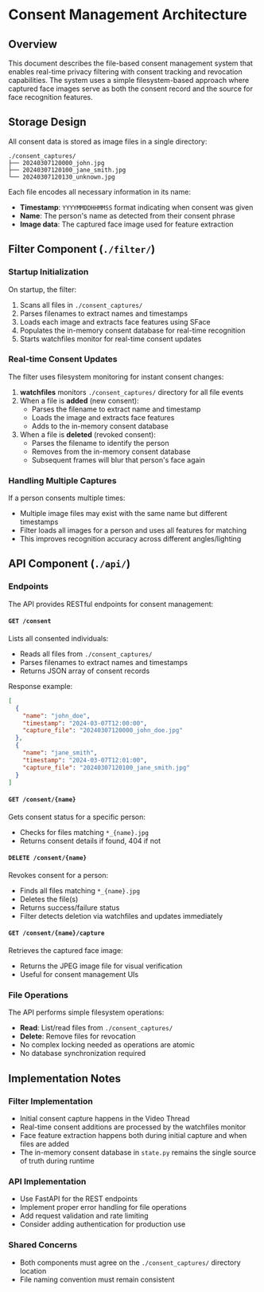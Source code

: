 # Consent Management Architecture

## Overview

This document describes the file-based consent management system that enables real-time privacy filtering with consent tracking and revocation capabilities. The system uses a simple filesystem-based approach where captured face images serve as both the consent record and the source for face recognition features.

## Storage Design

All consent data is stored as image files in a single directory:

```
./consent_captures/
├── 20240307120000_john.jpg
├── 20240307120100_jane_smith.jpg
└── 20240307120130_unknown.jpg
```

Each file encodes all necessary information in its name:
- **Timestamp**: `YYYYMMDDHHMMSS` format indicating when consent was given
- **Name**: The person's name as detected from their consent phrase
- **Image data**: The captured face image used for feature extraction

## Filter Component (`./filter/`)

### Startup Initialization

On startup, the filter:
1. Scans all files in `./consent_captures/`
2. Parses filenames to extract names and timestamps
3. Loads each image and extracts face features using SFace
4. Populates the in-memory consent database for real-time recognition
5. Starts watchfiles monitor for real-time consent updates

### Real-time Consent Updates

The filter uses filesystem monitoring for instant consent changes:
1. **watchfiles** monitors `./consent_captures/` directory for all file events
2. When a file is **added** (new consent):
   - Parses the filename to extract name and timestamp
   - Loads the image and extracts face features
   - Adds to the in-memory consent database
3. When a file is **deleted** (revoked consent):
   - Parses the filename to identify the person
   - Removes from the in-memory consent database
   - Subsequent frames will blur that person's face again

### Handling Multiple Captures

If a person consents multiple times:
- Multiple image files may exist with the same name but different timestamps
- Filter loads all images for a person and uses all features for matching
- This improves recognition accuracy across different angles/lighting

## API Component (`./api/`)

### Endpoints

The API provides RESTful endpoints for consent management:

#### `GET /consent`
Lists all consented individuals:
- Reads all files from `./consent_captures/`
- Parses filenames to extract names and timestamps
- Returns JSON array of consent records

Response example:
```json
[
  {
    "name": "john_doe",
    "timestamp": "2024-03-07T12:00:00",
    "capture_file": "20240307120000_john_doe.jpg"
  },
  {
    "name": "jane_smith",
    "timestamp": "2024-03-07T12:01:00",
    "capture_file": "20240307120100_jane_smith.jpg"
  }
]
```

#### `GET /consent/{name}`
Gets consent status for a specific person:
- Checks for files matching `*_{name}.jpg`
- Returns consent details if found, 404 if not

#### `DELETE /consent/{name}`
Revokes consent for a person:
- Finds all files matching `*_{name}.jpg`
- Deletes the file(s)
- Returns success/failure status
- Filter detects deletion via watchfiles and updates immediately

#### `GET /consent/{name}/capture`
Retrieves the captured face image:
- Returns the JPEG image file for visual verification
- Useful for consent management UIs

### File Operations

The API performs simple filesystem operations:
- **Read**: List/read files from `./consent_captures/`
- **Delete**: Remove files for revocation
- No complex locking needed as operations are atomic
- No database synchronization required

## Implementation Notes

### Filter Implementation
- Initial consent capture happens in the Video Thread
- Real-time consent additions are processed by the watchfiles monitor
- Face feature extraction happens both during initial capture and when files are added
- The in-memory consent database in `state.py` remains the single source of truth during runtime

### API Implementation
- Use FastAPI for the REST endpoints
- Implement proper error handling for file operations
- Add request validation and rate limiting
- Consider adding authentication for production use

### Shared Concerns
- Both components must agree on the `./consent_captures/` directory location
- File naming convention must remain consistent
